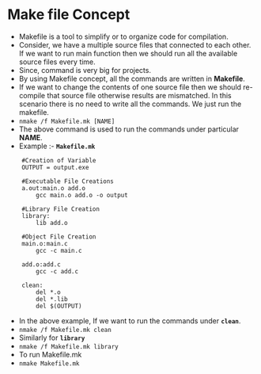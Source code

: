 # Make file Concept
- Makefile is a tool to simplify or to organize code for compilation. 
- Consider, we have a multiple source files that connected to each other. If we want to run main function then we should run all the available source files every time.
- Since, command is very big for projects.
- By using Makefile concept, all the commands are written in **Makefile**.
- If we want to change the contents of one source file then we should re-compile that source file otherwise results are mismatched. In this scenario there is no need to write all the commands. We just run the makefile.
- ```nmake /f Makefile.mk [NAME]```
- The above command is used to run the commands under particular **NAME**.
- Example :- **`Makefile.mk`**
```
    #Creation of Variable
    OUTPUT = output.exe
    
    #Executable File Creations
    a.out:main.o add.o
	    gcc main.o add.o -o output

    #Library File Creation
    library:
	    lib add.o

    #Object File Creation
    main.o:main.c
	    gcc -c main.c

    add.o:add.c
	    gcc -c add.c

    clean:
        del *.o
    	del *.lib
    	del $(OUTPUT)
```

- In the above example, If we want to run the commands under **`clean`**.
- `nmake /f Makefile.mk clean`
- Similarly for **`library`**
- `nmake /f Makefile.mk library`
- To run Makefile.mk 
- `nmake Makefile.mk`
